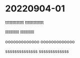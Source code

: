 # 20220904-01

ttttttttttttt
ttttttttttttt

lllllllllllll
lllllllllllll

ooooooooooooo
ooooooooooooo


ssssssssssssss
sssssssssssss
